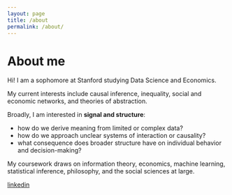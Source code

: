 ```yaml
---
layout: page
title: /about
permalink: /about/
---
```

# About me
Hi! I am a sophomore at Stanford studying Data Science and Economics. 

My current interests include causal inference, inequality, social and economic networks, and theories of abstraction.

Broadly, I am interested in **signal and structure**:

- how do we derive meaning from limited or complex data?
- how do we approach unclear systems of interaction or causality?
- what consequence does broader structure have on individual behavior and decision-making? 

My coursework draws on information theory, economics, machine learning, statistical inference, philosophy, and the social sciences at large.

[linkedin](https://www.linkedin.com/in/annika-younge)
